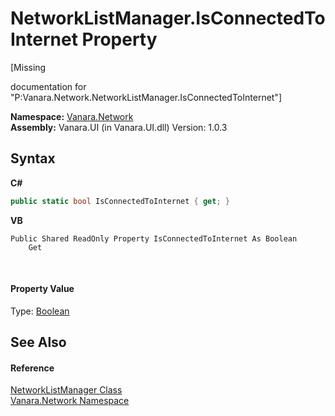 # NetworkListManager.IsConnectedToInternet Property 
 

\[Missing <summary> documentation for "P:Vanara.Network.NetworkListManager.IsConnectedToInternet"\]

**Namespace:**&nbsp;<a href="6f9c0845-1a20-2cb1-a754-0b5e90c1683a">Vanara.Network</a><br />**Assembly:**&nbsp;Vanara.UI (in Vanara.UI.dll) Version: 1.0.3

## Syntax

**C#**<br />
``` C#
public static bool IsConnectedToInternet { get; }
```

**VB**<br />
``` VB
Public Shared ReadOnly Property IsConnectedToInternet As Boolean
	Get
```

<br />

#### Property Value
Type: <a href="http://msdn2.microsoft.com/en-us/library/a28wyd50" target="_blank">Boolean</a>

## See Also


#### Reference
<a href="c0dc87ee-0c0c-39ba-b1af-db44989d8558">NetworkListManager Class</a><br /><a href="6f9c0845-1a20-2cb1-a754-0b5e90c1683a">Vanara.Network Namespace</a><br />